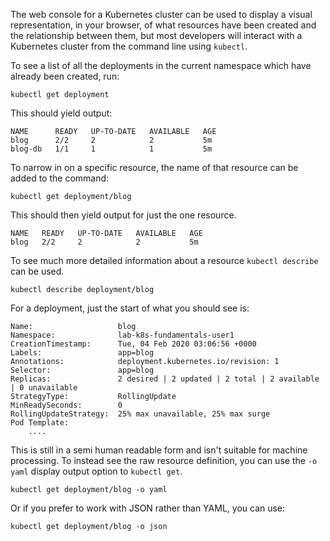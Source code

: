 The web console for a Kubernetes cluster can be used to display a visual representation, in your browser, of what resources have been created and the relationship between them, but most developers will interact with a Kubernetes cluster from the command line using `kubectl`.

To see a list of all the deployments in the current namespace which have already been created, run:

```execute
kubectl get deployment
```

This should yield output:

```
NAME      READY   UP-TO-DATE   AVAILABLE   AGE
blog      2/2     2            2           5m
blog-db   1/1     1            1           5m
```

To narrow in on a specific resource, the name of that resource can be added to the command:

```execute
kubectl get deployment/blog
```

This should then yield output for just the one resource.

```
NAME   READY   UP-TO-DATE   AVAILABLE   AGE
blog   2/2     2            2           5m
```

To see much more detailed information about a resource `kubectl describe` can be used.

```execute
kubectl describe deployment/blog
```

For a deployment, just the start of what you should see is:

```
Name:                   blog
Namespace:              lab-k8s-fundamentals-user1
CreationTimestamp:      Tue, 04 Feb 2020 03:06:56 +0000
Labels:                 app=blog
Annotations:            deployment.kubernetes.io/revision: 1
Selector:               app=blog
Replicas:               2 desired | 2 updated | 2 total | 2 available | 0 unavailable
StrategyType:           RollingUpdate
MinReadySeconds:        0
RollingUpdateStrategy:  25% max unavailable, 25% max surge
Pod Template:
    ....
```

This is still in a semi human readable form and isn't suitable for machine processing. To instead see the raw resource definition, you can use the `-o yaml` display output option to `kubectl get`.

```execute
kubectl get deployment/blog -o yaml
```

Or if you prefer to work with JSON rather than YAML, you can use:

```execute
kubectl get deployment/blog -o json
```
